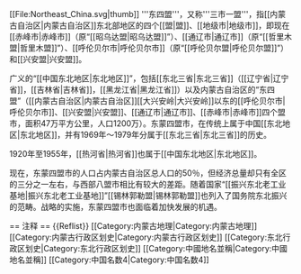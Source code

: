 [[File:Northeast_China.svg|thumb]]
'''东四盟'''，又称'''三市一盟'''，指[[内蒙古自治区|内蒙古自治区]]东北部地区的四个[[盟|盟]]、[[地级市|地级市]]，即现在[[赤峰市|赤峰市]]（原“[[昭乌达盟|昭乌达盟]]”）、[[通辽市|通辽市]]（原“[[哲里木盟|哲里木盟]]”）、[[呼伦贝尔市|呼伦贝尔市]]（原“[[呼伦贝尔盟|呼伦贝尔盟]]”）和[[兴安盟|兴安盟]]。

广义的“[[中国东北地区|东北地区]]”，包括[[东北三省|东北三省]]（[[辽宁省|辽宁省]]，[[吉林省|吉林省]]，[[黑龙江省|黑龙江省]]）以及内蒙古自治区的“东四盟”（[[内蒙古自治区|内蒙古自治区]][[大兴安岭|大兴安岭]]以东的[[呼伦贝尔市|呼伦贝尔市]]、[[兴安盟|兴安盟]]、[[通辽市|通辽市]]、[[赤峰市|赤峰市]]四个盟市，面积47万平方公里，人口1200万）。东蒙四盟市，在传统上属于中国[[东北地区|东北地区]]，并有1969年～1979年分属于[[东北三省|东北三省]]的历史。

1920年至1955年，[[热河省|热河省]]也属于[[中国东北地区|东北地区]]。

现在，东蒙四盟市的人口占内蒙古自治区总人口的50％，但经济总量却只有全区的三分之一左右，与西部八盟市相比有较大的差距。随着国家“[[振兴东北老工业基地|振兴东北老工业基地]]”<ref>[[锡林郭勒盟|锡林郭勒盟]]也列入了国务院东北振兴的范畴。</ref>战略的实施，东蒙四盟市也面临着加快发展的机遇。

== 注释 ==
{{Reflist}}
[[Category:内蒙古地理|Category:内蒙古地理]]
[[Category:内蒙古行政区划史|Category:内蒙古行政区划史]]
[[Category:东北行政区划史|Category:东北行政区划史]]
[[Category:中國地名並稱|Category:中國地名並稱]]
[[Category:中国名数4|Category:中国名数4]]